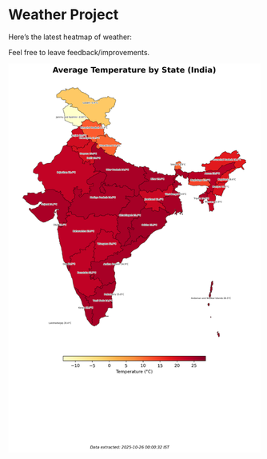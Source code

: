 # Weather Project

Here’s the latest heatmap of weather:

Feel free to leave feedback/improvements.

![India Heatmap](docs/assets/india_heatmap.png?v=FD174A)
